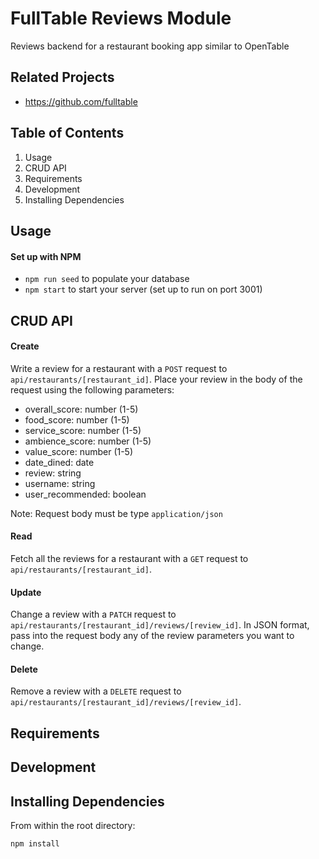 # FullTable Reviews Module
Reviews backend for a restaurant booking app similar to OpenTable

## Related Projects

  - https://github.com/fulltable

## Table of Contents

1. Usage
1. CRUD API
1. Requirements
1. Development
1. Installing Dependencies

## Usage
#### Set up with NPM
 - `npm run seed` to populate your database
 - `npm start` to start your server (set up to run on port 3001)
## CRUD API
#### Create 
Write a review for a restaurant with a `POST` request to `api/restaurants/[restaurant_id]`. Place your review in the body of the request using the following parameters:
 - overall_score: number (1-5)
 - food_score: number (1-5)
 - service_score: number (1-5)
 - ambience_score: number (1-5)
 - value_score: number (1-5)
 - date_dined: date
 - review: string
 - username: string
 - user_recommended: boolean

Note: Request body must be type `application/json`

#### Read
Fetch all the reviews for a restaurant with a `GET` request to `api/restaurants/[restaurant_id]`.

#### Update
Change a review with a `PATCH` request to `api/restaurants/[restaurant_id]/reviews/[review_id]`.
In JSON format, pass into the request body any of the review parameters you want to change.

#### Delete
Remove a review with a `DELETE` request to `api/restaurants/[restaurant_id]/reviews/[review_id]`.

## Requirements

## Development

## Installing Dependencies

From within the root directory:

```sh
npm install
```




